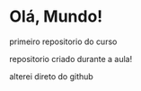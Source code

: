 # Olá, Mundo!
 primeiro repositorio do curso

 repositorio criado durante a aula!

 alterei direto do github
